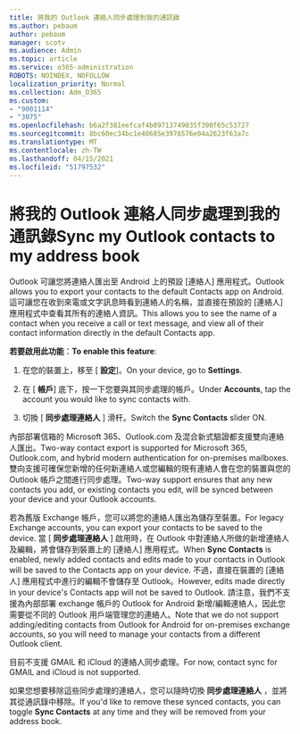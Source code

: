 ```yaml
---
title: 將我的 Outlook 連絡人同步處理到我的通訊錄
ms.author: pebaum
author: pebaum
manager: scotv
ms.audience: Admin
ms.topic: article
ms.service: o365-administration
ROBOTS: NOINDEX, NOFOLLOW
localization_priority: Normal
ms.collection: Adm_O365
ms.custom:
- "9001114"
- "3075"
ms.openlocfilehash: b6a2f381eefcaf4b09713749035f390f65c53727
ms.sourcegitcommit: 8bc60ec34bc1e40685e3976576e04a2623f63a7c
ms.translationtype: MT
ms.contentlocale: zh-TW
ms.lasthandoff: 04/15/2021
ms.locfileid: "51797532"
---
```

# <a name="sync-my-outlook-contacts-to-my-address-book"></a><span data-ttu-id="f2ef3-102">將我的 Outlook 連絡人同步處理到我的通訊錄</span><span class="sxs-lookup"><span data-stu-id="f2ef3-102">Sync my Outlook contacts to my address book</span></span>

<span data-ttu-id="f2ef3-103">Outlook 可讓您將連絡人匯出至 Android 上的預設 [連絡人] 應用程式。</span><span class="sxs-lookup"><span data-stu-id="f2ef3-103">Outlook allows you to export your contacts to the default Contacts app on Android.</span></span> <span data-ttu-id="f2ef3-104">這可讓您在收到來電或文字訊息時看到連絡人的名稱，並直接在預設的 [連絡人] 應用程式中查看其所有的連絡人資訊。</span><span class="sxs-lookup"><span data-stu-id="f2ef3-104">This allows you to see the name of a contact when you receive a call or text message, and view all of their contact information directly in the default Contacts app.</span></span>
 
<span data-ttu-id="f2ef3-105">**若要啟用此功能**：</span><span class="sxs-lookup"><span data-stu-id="f2ef3-105">**To enable this feature**:</span></span>
 
1. <span data-ttu-id="f2ef3-106">在您的裝置上，移至 [ **設定**]。</span><span class="sxs-lookup"><span data-stu-id="f2ef3-106">On your device, go to **Settings**.</span></span>

2. <span data-ttu-id="f2ef3-107">在 [ **帳戶**] 底下，按一下您要與其同步處理的帳戶。</span><span class="sxs-lookup"><span data-stu-id="f2ef3-107">Under **Accounts**, tap the account you would like to sync contacts with.</span></span>

3. <span data-ttu-id="f2ef3-108">切換 [ **同步處理連絡人** ] 滑杆。</span><span class="sxs-lookup"><span data-stu-id="f2ef3-108">Switch the **Sync Contacts** slider ON.</span></span>
 
<span data-ttu-id="f2ef3-109">內部部署信箱的 Microsoft 365、Outlook.com 及混合新式驗證都支援雙向連絡人匯出。</span><span class="sxs-lookup"><span data-stu-id="f2ef3-109">Two-way contact export is supported for Microsoft 365, Outlook.com, and hybrid modern authentication for on-premises mailboxes.</span></span> <span data-ttu-id="f2ef3-110">雙向支援可確保您新增的任何新連絡人或您編輯的現有連絡人會在您的裝置與您的 Outlook 帳戶之間進行同步處理。</span><span class="sxs-lookup"><span data-stu-id="f2ef3-110">Two-way support ensures that any new contacts you add, or existing contacts you edit, will be synced between your device and your Outlook accounts.</span></span>
 
<span data-ttu-id="f2ef3-111">若為舊版 Exchange 帳戶，您可以將您的連絡人匯出為儲存至裝置。</span><span class="sxs-lookup"><span data-stu-id="f2ef3-111">For legacy Exchange accounts, you can export your contacts to be saved to the device.</span></span> <span data-ttu-id="f2ef3-112">當 [ **同步處理連絡人** ] 啟用時，在 Outlook 中對連絡人所做的新增連絡人及編輯，將會儲存到裝置上的 [連絡人] 應用程式。</span><span class="sxs-lookup"><span data-stu-id="f2ef3-112">When **Sync Contacts** is enabled, newly added contacts and edits made to your contacts in Outlook will be saved to the Contacts app on your device.</span></span> <span data-ttu-id="f2ef3-113">不過，直接在裝置的 [連絡人] 應用程式中進行的編輯不會儲存至 Outlook。</span><span class="sxs-lookup"><span data-stu-id="f2ef3-113">However, edits made directly in your device's Contacts app will not be saved to Outlook.</span></span> <span data-ttu-id="f2ef3-114">請注意，我們不支援為內部部署 exchange 帳戶的 Outlook for Android 新增/編輯連絡人，因此您需要從不同的 Outlook 用戶端管理您的連絡人。</span><span class="sxs-lookup"><span data-stu-id="f2ef3-114">Note that we do not support adding/editing contacts from Outlook for Android for on-premises exchange accounts, so you will need to manage your contacts from a different Outlook client.</span></span>
 
<span data-ttu-id="f2ef3-115">目前不支援 GMAIL 和 iCloud 的連絡人同步處理。</span><span class="sxs-lookup"><span data-stu-id="f2ef3-115">For now, contact sync for GMAIL and iCloud is not supported.</span></span>
 
<span data-ttu-id="f2ef3-116">如果您想要移除這些同步處理的連絡人，您可以隨時切換 **同步處理連絡人** ，並將其從通訊錄中移除。</span><span class="sxs-lookup"><span data-stu-id="f2ef3-116">If you'd like to remove these synced contacts, you can toggle **Sync Contacts** at any time and they will be removed from your address book.</span></span>
